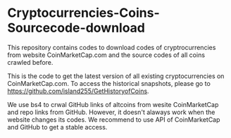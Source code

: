 # Cryptocurrencies-Coins-Sourcecode-download
This repository contains codes to download codes of cryptrocurrencies from website CoinMarketCap.com and the source codes of all coins crawled before. 

This is the code to get the latest version of all existing cryptocurrencies on CoinMarketCap.com. To access the historical snapshots, please go to https://github.com/island255/GetHistoryofCoins.

We use bs4 to crwal GitHub links of altcoins from wesite CoinMarketCap and repo links from GitHub. However, it doesn't alaways work when the website changes its codes. We recommend to use API of CoinMarketCap and GitHub to get a stable access.
